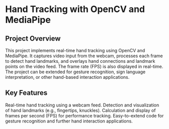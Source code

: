 # Hand Tracking with OpenCV and MediaPipe
## Project Overview
This project implements real-time hand tracking using OpenCV and MediaPipe. It captures video input from the webcam, processes each frame to detect hand landmarks, and overlays hand connections and landmark points on the video feed. The frame rate (FPS) is also displayed in real-time. The project can be extended for gesture recognition, sign language interpretation, or other hand-based interaction applications.
## Key Features
Real-time hand tracking using a webcam feed.
Detection and visualization of hand landmarks (e.g., fingertips, knuckles).
Calculation and display of frames per second (FPS) for performance tracking.
Easy-to-extend code for gesture recognition and further hand interaction applications.

